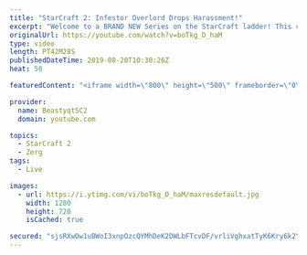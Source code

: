 ```yaml
---
title: "StarCraft 2: Infestor Overlord Drops Harassment!"
excerpt: "Welcome to a BRAND NEW Series on the StarCraft ladder! This challenege is called \"Infestors to GM,\" where I play Mass Infestors and try to get to Grandmaster! I am allowing myself to make Queens as well, but other than that, the gameplan is INFESTORS!!!  One of the games in this video does end up showcasing"
originalUrl: https://youtube.com/watch?v=boTkg_D_haM
type: video
length: PT42M28S
publishedDateTime: 2019-08-20T10:30:26Z
heat: 50

featuredContent: "<iframe width=\"800\" height=\"500\" frameborder=\"0\" src=\"https://www.youtube.com/embed/boTkg_D_haM\" allow=\"accelerometer; autoplay; encrypted-media; gyroscope; picture-in-picture\" allowfullscreen></iframe>"

provider:
  name: BeastyqtSC2
  domain: youtube.com

topics:
  - StarCraft 2
  - Zerg
tags:
  - Live

images:
  - url: https://i.ytimg.com/vi/boTkg_D_haM/maxresdefault.jpg
    width: 1280
    height: 720
    isCached: true

secured: "sjsRXwOw1uBWoI3xnpOzcQYMhDeK2DWLbFTcvDF/vrliVghxatTyK6Kry6k2YKirczS1G1I4rO+VHFiW1BIGUZaO7YcNYnbJgMCl3yREIlbJGwXUOCvvIhZfWRDTGCloHZzO3rJJuFCEV68P1R7X3KFNgq3wZqKLDDM1s0rHd97plLgbWAyF5w/PpgXqM88cK9p2fCJO6vrDkFOKaTtfL3JMuIyFvP91H8WRwoqJPvAXlHXYz0flYRmb1KinWJWOMBTrpE/2FQAz8gADlyJqL/lKfhEhV5GtL0Dwe6ghK9TJd5zPStEqhKheVNsWcaKfKd50NUQCkRrKSxp9OH6S0uYfQ3RUMCXhRVq6dZLd0nAy6FrbMOTt3zClNyPetEasqSQ57pTCjFtSL88SHamkhblXb2aVYKZ55ggwiksH6Xc=;Byi1UNnlpKM4sY1D40vMWg=="
---
```


